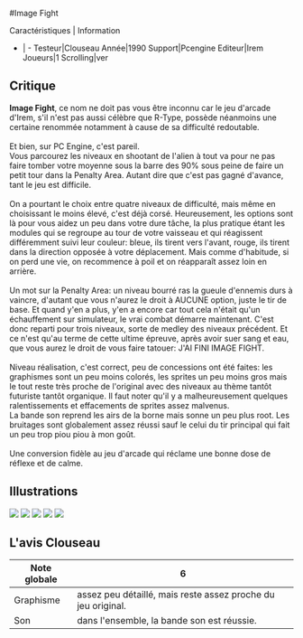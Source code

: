 #Image Fight

Caractéristiques | Information
- | -
Testeur|Clouseau
Année|1990
Support|Pcengine
Editeur|Irem
Joueurs|1
Scrolling|ver

## Critique
<b>Image Fight</b>, ce nom ne doit pas vous être inconnu car le jeu d'arcade d'Irem, s'il n'est pas aussi célèbre que R-Type, possède néanmoins une certaine renommée notamment à cause de sa difficulté redoutable.<br/><br/>Et bien, sur PC Engine, c'est pareil. <br/>Vous parcourez les niveaux en shootant de l'alien à tout va pour ne pas faire tomber votre moyenne sous la barre des 90% sous peine de faire un petit tour dans la Penalty Area. Autant dire que c'est pas gagné d'avance, tant le jeu est difficile. <br/><br/>On a pourtant le choix entre quatre niveaux de difficulté, mais même en choisissant le moins élevé, c'est déjà corsé. Heureusement, les options sont là pour vous aidez un peu dans votre dure tâche, la plus pratique étant les modules qui se regroupe au tour de votre vaisseau et qui réagissent différemment suivi leur couleur: bleue, ils tirent vers l'avant, rouge, ils tirent dans la direction opposée à votre déplacement. Mais comme d'habitude, si on perd une vie, on recommence à poil et on réapparaît assez loin en arrière. <br/><br/>Un mot sur la Penalty Area: un niveau bourré ras la gueule d'ennemis durs à vaincre, d'autant que vous n'aurez le droit à AUCUNE option, juste le tir de base. Et quand y'en a plus, y'en a encore car tout cela n'était qu'un échauffement sur simulateur, le vrai combat démarre maintenant. C'est donc reparti pour trois niveaux, sorte de medley des niveaux précédent. Et ce n'est qu'au terme de cette ultime épreuve, après avoir suer sang et eau, que vous aurez le droit de vous faire tatouer: J'AI FINI IMAGE FIGHT.<br/><br/>Niveau réalisation, c'est correct, peu de concessions ont été faites: les graphismes sont un peu moins colorés, les sprites un peu moins gros mais le tout reste très proche de l'original avec des niveaux au thème tantôt futuriste tantôt organique. Il faut noter qu'il y a malheureusement quelques ralentissements et effacements de sprites assez malvenus.<br/>La bande son reprend les airs de la borne mais sonne un peu plus root. Les bruitages sont globalement assez réussi sauf le celui du tir principal qui fait un peu trop piou piou à mon goût.<br/><br/>Une conversion fidèle au jeu d'arcade qui réclame une bonne dose de réflexe et de calme.

## Illustrations
![](http://www.shmup.com/images/thumbs/img_fiche_1_830.jpg)
![](http://www.shmup.com/images/thumbs/img_fiche_2_830.jpg)
![](http://www.shmup.com/images/thumbs/img_fiche_3_830.jpg)
![](http://www.shmup.com/images/thumbs/img_fiche_4_830.jpg)
![](http://www.shmup.com/images/thumbs/img_fiche_5_830.jpg)

## L'avis Clouseau
Note globale|6
-|-
Graphisme|assez peu détaillé, mais reste assez proche du jeu original.
Son|dans l'ensemble, la bande son est réussie.
